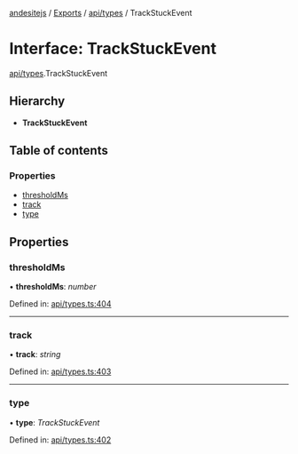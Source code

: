 [andesitejs](../../README.md) / [Exports](../../modules.md) / [api/types](../../modules/api_types.md) / TrackStuckEvent

# Interface: TrackStuckEvent

[api/types](../../modules/api_types.md).TrackStuckEvent

## Hierarchy

* **TrackStuckEvent**

## Table of contents

### Properties

- [thresholdMs](types.trackstuckevent.md#thresholdms)
- [track](types.trackstuckevent.md#track)
- [type](types.trackstuckevent.md#type)

## Properties

### thresholdMs

• **thresholdMs**: *number*

Defined in: [api/types.ts:404](https://github.com/Lavaclient/andesite/blob/7241e28/src/api/types.ts#L404)

___

### track

• **track**: *string*

Defined in: [api/types.ts:403](https://github.com/Lavaclient/andesite/blob/7241e28/src/api/types.ts#L403)

___

### type

• **type**: *TrackStuckEvent*

Defined in: [api/types.ts:402](https://github.com/Lavaclient/andesite/blob/7241e28/src/api/types.ts#L402)
